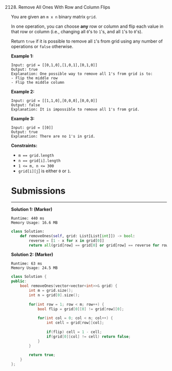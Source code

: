 2128. Remove All Ones With Row and Column Flips

You are given an `m x n` binary matrix `grid`.

In one operation, you can choose **any** row or column and flip each value in that row or column (i.e., changing all `0`'s to `1`'s, and all `1`'s to `0`'s).

Return `true` if it is possible to remove all `1`'s from grid using any number of operations or `false` otherwise.

 

**Example 1:**

```
Input: grid = [[0,1,0],[1,0,1],[0,1,0]]
Output: true
Explanation: One possible way to remove all 1's from grid is to:
- Flip the middle row
- Flip the middle column
```

**Example 2:**

```
Input: grid = [[1,1,0],[0,0,0],[0,0,0]]
Output: false
Explanation: It is impossible to remove all 1's from grid.
```

**Example 3:**

```
Input: grid = [[0]]
Output: true
Explanation: There are no 1's in grid.
```

**Constraints:**

* `m == grid.length`
* `n == grid[i].length`
* `1 <= m, n <= 300`
* `grid[i][j`] is either `0` or `1`.

# Submissions
---
**Solution 1: (Marker)**
```
Runtime: 440 ms
Memory Usage: 16.6 MB
```
```python
class Solution:
    def removeOnes(self, grid: List[List[int]]) -> bool:
        reverse = [1 - x for x in grid[0]]
        return all(grid[row] == grid[0] or grid[row] == reverse for row in range(1, len(grid)))
```

**Solution 2: (Marker)**
```
Runtime: 63 ms
Memory Usage: 24.5 MB
```
```c++
class Solution {
public:
    bool removeOnes(vector<vector<int>>& grid) {
        int m = grid.size();
        int n = grid[0].size();
        
        for(int row = 1; row < m; row++) {
            bool flip = grid[0][0] != grid[row][0];
            
            for(int col = 0; col < n; col++) {
                int cell = grid[row][col];
                
                if(flip) cell = 1 - cell;
                if(grid[0][col] != cell) return false;
            }
        }
        
        return true;
    }
};
```

